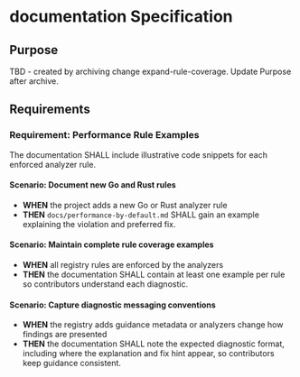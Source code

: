 # documentation Specification

## Purpose
TBD - created by archiving change expand-rule-coverage. Update Purpose after archive.
## Requirements
### Requirement: Performance Rule Examples
The documentation SHALL include illustrative code snippets for each enforced analyzer rule.

#### Scenario: Document new Go and Rust rules
- **WHEN** the project adds a new Go or Rust analyzer rule
- **THEN** `docs/performance-by-default.md` SHALL gain an example explaining the violation and preferred fix.

#### Scenario: Maintain complete rule coverage examples
- **WHEN** all registry rules are enforced by the analyzers
- **THEN** the documentation SHALL contain at least one example per rule so contributors understand each diagnostic.

#### Scenario: Capture diagnostic messaging conventions
- **WHEN** the registry adds guidance metadata or analyzers change how findings are presented
- **THEN** the documentation SHALL note the expected diagnostic format, including where the explanation and fix hint appear, so contributors keep guidance consistent.

